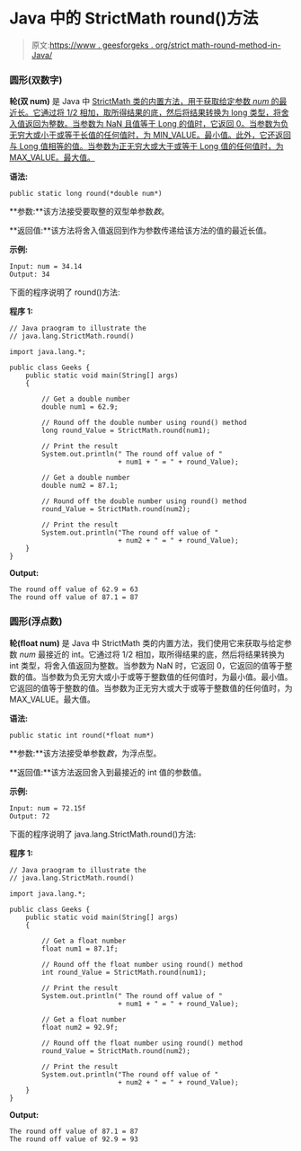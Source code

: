 # Java 中的 StrictMath round()方法

> 原文:[https://www . geesforgeks . org/strict math-round-method-in-Java/](https://www.geeksforgeeks.org/strictmath-round-method-in-java/)

### 圆形(双数字)

**轮(双 num)** 是 Java 中 [StrictMath 类的内置方法，用于获取给定参数 *num* 的最近长。它通过将 1/2 相加，取所得结果的底，然后将结果转换为 long 类型，将舍入值返回为整数。当参数为 NaN 且值等于 Long 的值时，它返回 0。当参数为负无穷大或小于或等于长值的任何值时，为 MIN_VALUE。最小值。此外，它还返回与 Long 值相等的值。当参数为正无穷大或大于或等于 Long 值的任何值时，为 MAX_VALUE。最大值。](https://www.geeksforgeeks.org/java-lang-strictmath-class-java-set-1/)

**语法:**

```
public static long round(*double num*)
```

**参数:**该方法接受要取整的双型单参数*数*。

**返回值:**该方法将舍入值返回到作为参数传递给该方法的值的最近长值。

**示例:**

```
Input: num = 34.14
Output: 34

```

下面的程序说明了 round()方法:

**程序 1:**

```
// Java praogram to illustrate the
// java.lang.StrictMath.round()

import java.lang.*;

public class Geeks {
    public static void main(String[] args)
    {

        // Get a double number
        double num1 = 62.9;

        // Round off the double number using round() method
        long round_Value = StrictMath.round(num1);

        // Print the result
        System.out.println(" The round off value of "
                           + num1 + " = " + round_Value);

        // Get a double number
        double num2 = 87.1;

        // Round off the double number using round() method
        round_Value = StrictMath.round(num2);

        // Print the result
        System.out.println("The round off value of "
                           + num2 + " = " + round_Value);
    }
}
```

**Output:**

```
The round off value of 62.9 = 63
The round off value of 87.1 = 87

```

### 圆形(浮点数)

**轮(float num)** 是 Java 中 StrictMath 类的内置方法，我们使用它来获取与给定参数 *num* 最接近的 int。它通过将 1/2 相加，取所得结果的底，然后将结果转换为 int 类型，将舍入值返回为整数。当参数为 NaN 时，它返回 0，它返回的值等于整数的值。当参数为负无穷大或小于或等于整数值的任何值时，为最小值。最小值。它返回的值等于整数的值。当参数为正无穷大或大于或等于整数值的任何值时，为 MAX_VALUE。最大值。

**语法:**

```
public static int round(*float num*)
```

**参数:**该方法接受单参数*数*，为浮点型。

**返回值:**该方法返回舍入到最接近的 int 值的参数值。

**示例:**

```
Input: num = 72.15f
Output: 72

```

下面的程序说明了 java.lang.StrictMath.round()方法:

**程序 1:**

```
// Java praogram to illustrate the
// java.lang.StrictMath.round()

import java.lang.*;

public class Geeks {
    public static void main(String[] args)
    {

        // Get a float number
        float num1 = 87.1f;

        // Round off the float number using round() method
        int round_Value = StrictMath.round(num1);

        // Print the result
        System.out.println(" The round off value of "
                           + num1 + " = " + round_Value);

        // Get a float number
        float num2 = 92.9f;

        // Round off the float number using round() method
        round_Value = StrictMath.round(num2);

        // Print the result
        System.out.println("The round off value of "
                           + num2 + " = " + round_Value);
    }
}
```

**Output:**

```
The round off value of 87.1 = 87
The round off value of 92.9 = 93

```